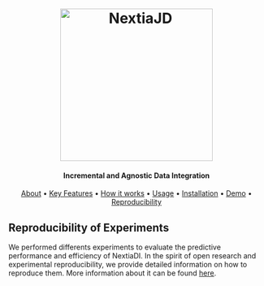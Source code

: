 
<h1 align="center">
  <a href="https://www.essi.upc.edu/dtim/nextiadi/"><img src="https://www.essi.upc.edu/~jflores/public/nextia_logo.png" alt="NextiaJD" width="300">
  </a>
</h1>

<h4 align="center">Incremental and Agnostic Data Integration</h4>

<p align="center">
  <a href="#about">About</a> •
  <a href="#key-features">Key Features</a> •
  <a href="#how-it-works">How it works</a> •
  <a href="#usage">Usage</a> •
  <a href="#installation">Installation</a> •
  <a href="#demo-zeppelin-notebook">Demo</a> •
  <a href="#reproducibility-of-experiments">Reproducibility</a>
</p>

## Reproducibility of Experiments

We performed differents experiments to evaluate the predictive performance and efficiency of NextiaDI. In the spirit of open research and experimental reproducibility, we provide detailed information on how to reproduce them. More information about it can be found [here](https://github.com/dtim-upc/NextiaDI/tree/main/experiments).
